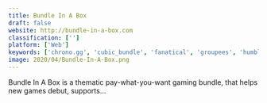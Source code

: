 ```yaml
---
title: Bundle In A Box
draft: false 
website: http://bundle-in-a-box.com
classification: ['']
platform: ['Web']
keywords: ['chrono.gg', 'cubic_bundle', 'fanatical', 'groupees', 'humble_bundle', 'indie_royale', 'indiegamestand', 'mod_db', 'playinjector', 'splitplay', 'steam', 'steamcrate', 'storybundle', 'the_free_bundle', 'the_indie_gala', 'itch.io']
image: 2020/04/Bundle-In-A-Box.png
---
```

Bundle In A Box is a thematic pay-what-you-want gaming bundle, that helps new games debut, supports...